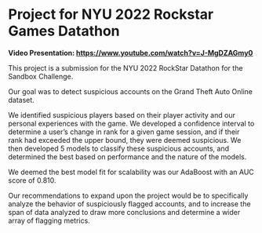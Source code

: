# Project for NYU 2022 Rockstar Games Datathon

**Video Presentation: https://www.youtube.com/watch?v=J-MgDZAGmy0**

This project is a submission for the NYU 2022 RockStar Datathon for the Sandbox Challenge.

Our goal was to detect suspicious accounts on the Grand Theft Auto Online dataset.

We identified suspicious players based on their player activity and our personal experiences with the game. We developed a confidence interval to determine a user’s change in rank for a given game session, and if their rank had exceeded the upper bound, they were deemed suspicious. We then developed 5 models to classify these suspicious accounts, and determined the best based on performance and the nature of the models.

We deemed the best model fit for scalability was our AdaBoost with an AUC score of 0.810.

Our recommendations to expand upon the project would be to specifically analyze the behavior of suspiciously flagged accounts, and to increase the span of data analyzed to draw more conclusions and determine a wider array of flagging metrics.
